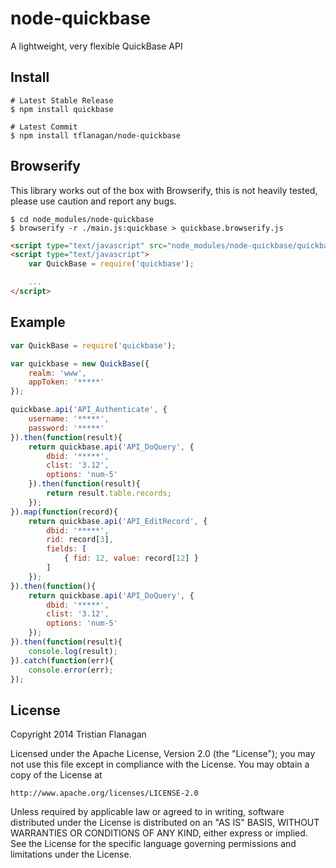 node-quickbase
==============

A lightweight, very flexible QuickBase API

Install
-------
```
# Latest Stable Release
$ npm install quickbase

# Latest Commit
$ npm install tflanagan/node-quickbase
```

Browserify
----------
This library works out of the box with Browserify, this is not heavily tested, please use caution and report any bugs.
```
$ cd node_modules/node-quickbase
$ browserify -r ./main.js:quickbase > quickbase.browserify.js
```

```html
<script type="text/javascript" src="node_modules/node-quickbase/quickbase.browserify.js"></script>
<script type="text/javascript">
	var QuickBase = require('quickbase');

	...
</script>
```

Example
-------
```javascript
var QuickBase = require('quickbase');

var quickbase = new QuickBase({
	realm: 'www',
	appToken: '*****'
});

quickbase.api('API_Authenticate', {
	username: '*****',
	password: '*****'
}).then(function(result){
	return quickbase.api('API_DoQuery', {
		dbid: '*****',
		clist: '3.12',
		options: 'num-5'
	}).then(function(result){
		return result.table.records;
	});
}).map(function(record){
	return quickbase.api('API_EditRecord', {
		dbid: '*****',
		rid: record[3],
		fields: [
			{ fid: 12, value: record[12] }
		]
	});
}).then(function(){
	return quickbase.api('API_DoQuery', {
		dbid: '*****',
		clist: '3.12',
		options: 'num-5'
	});
}).then(function(result){
	console.log(result);
}).catch(function(err){
	console.error(err);
});
```

License
-------

Copyright 2014 Tristian Flanagan

Licensed under the Apache License, Version 2.0 (the "License");
you may not use this file except in compliance with the License.
You may obtain a copy of the License at

    http://www.apache.org/licenses/LICENSE-2.0

Unless required by applicable law or agreed to in writing, software
distributed under the License is distributed on an "AS IS" BASIS,
WITHOUT WARRANTIES OR CONDITIONS OF ANY KIND, either express or implied.
See the License for the specific language governing permissions and
limitations under the License.